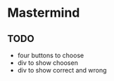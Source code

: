 # Mastermind

## TODO
* four buttons to choose
* div to show choosen
* div to show correct and wrong